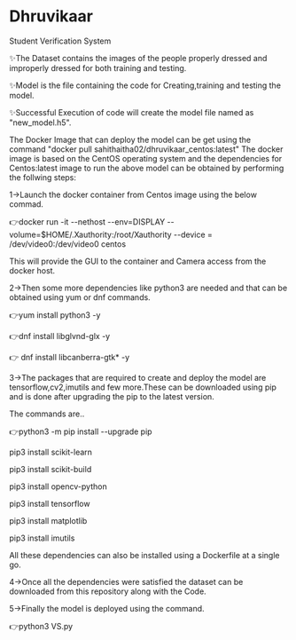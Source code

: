 # Dhruvikaar
Student Verification System

✨The Dataset contains the images of the people properly dressed and improperly dressed for both training and testing.

✨Model is the file containing the code for Creating,training and testing the model.

✨Successful Execution of code will create the model file named as "new_model.h5".


The Docker Image that can deploy the model can be get using the command "docker pull sahithaitha02/dhruvikaar_centos:latest"
The docker image is based on the CentOS operating system and the dependencies for Centos:latest image to run the above model can be obtained by performing the follwing steps:

1->Launch the docker container from Centos image using the below commad.

👉docker run -it --nethost --env=DISPLAY --volume=$HOME/.Xauthority:/root/Xauthority --device = /dev/video0:/dev/video0 centos

This will provide the GUI to the container and Camera access from the docker host.



2->Then some more dependencies like python3 are needed and that can be obtained using yum or dnf commands.

👉yum install python3 -y

👉dnf install libglvnd-glx -y

👉 dnf install libcanberra-gtk* -y



3->The packages that are required to create and deploy the model are tensorflow,cv2,imutils and few more.These can be downloaded using pip and is done after upgrading the pip to the latest version.

The commands are..

👉python3 -m pip install --upgrade pip
   
   pip3 install scikit-learn 
   
   pip3 install scikit-build
   
   pip3 install opencv-python
   
   pip3 install tensorflow
   
   pip3 install matplotlib
   
   pip3 install imutils

All these dependencies can also be installed using a Dockerfile at a single go.
   

4->Once all the dependencies were satisfied the dataset can be downloaded from this repository along with the Code.


5->Finally the model is deployed using the command.

👉python3 VS.py
